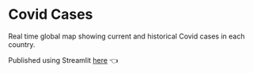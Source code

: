 # Covid Cases

Real time global map showing current and historical Covid cases in each country. 

Published using Streamlit [here](https://share.streamlit.io/chrislee973/covid-cases/main/covid.py) :point_left: